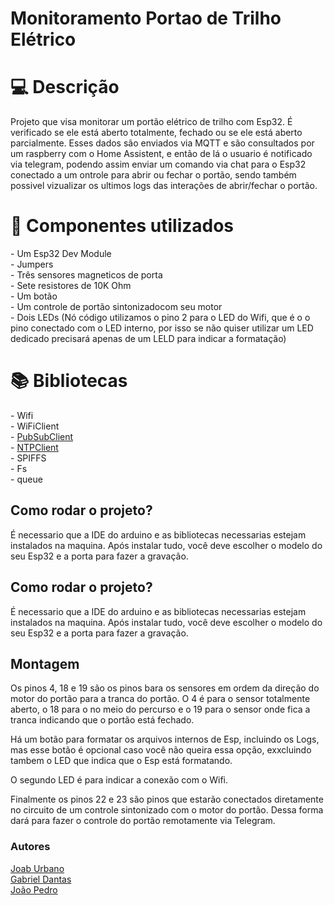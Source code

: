 # Monitoramento Portao de Trilho Elétrico

<h1 id="usage" > 💻 Descrição </h1>

Projeto que visa monitorar um portão elétrico de trilho com Esp32. É verificado se ele está aberto totalmente, fechado ou se ele está aberto parcialmente. Esses dados são enviados via MQTT e são consultados por um raspberry com o Home Assistent, e então de lá o usuario é notificado via telegram, podendo assim enviar um comando via chat para o Esp32 conectado a um ontrole para abrir ou fechar o portão, sendo também possivel vizualizar os ultimos logs das interações de abrir/fechar o portão.

<h1 id="usage" > 🧰 Componentes utilizados </h1>
- Um Esp32 Dev Module<br>
- Jumpers<br>
- Três sensores magneticos de porta<br>
- Sete resistores de 10K Ohm<br>
- Um botão<br>
- Um controle de portão sintonizadocom seu motor<br>
- Dois LEDs (Nó código utilizamos o pino 2 para o LED do Wifi, que é o o pino conectado com o LED interno, por isso se não quiser utilizar um LED dedicado precisará apenas de um LELD para indicar a formatação)

<h1 id="usage" > 📚 Bibliotecas </h1>
- Wifi<br>
- WiFiClient<br>
- <a href="https://www.arduinolibraries.info/libraries/pub-sub-client">PubSubClient</a><br>
- <a href="https://github.com/arduino-libraries/NTPClient">NTPClient</a><br>
- SPIFFS<br>
- Fs<br>
- queue

<h2>Como rodar o projeto?</h2>

É necessario que a IDE do arduino e as bibliotecas necessarias estejam instalados na maquina. Após instalar tudo, você deve escolher o modelo do seu Esp32 e a porta para fazer a gravação.

<h2>Como rodar o projeto?</h2>

É necessario que a IDE do arduino e as bibliotecas necessarias estejam instalados na maquina. Após instalar tudo, você deve escolher o modelo do seu Esp32 e a porta para fazer a gravação.

<h2>Montagem</h2>

Os pinos 4, 18 e 19 são os pinos bara os sensores em ordem da direção do motor do portão para a tranca do portão. O 4 é para o sensor totalmente aberto, o 18 para o no meio do percurso e o 19 para o sensor onde fica a tranca indicando que o portão está fechado.

Há um botão para formatar os arquivos internos de Esp, incluindo os Logs, mas esse botão é opcional caso você não queira essa opção, exxcluindo tambem o LED que indica que o Esp está formatando.

O segundo LED é para indicar a conexão com o Wifi.

Finalmente os pinos 22 e 23 são pinos que estarão conectados diretamente no circuito de um controle sintonizado com o motor do portão. Dessa forma dará para fazer o controle do portão remotamente via Telegram.

<h3>Autores</h3>
<a href="https://github.com/JoabUrbano">Joab Urbano</a><br>
<a href="https://github.com/GabrielNSD">Gabriel Dantas</a><br>
<a href="">João Pedro</a>
